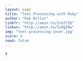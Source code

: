 ```yaml
---
layout: page
title: "Text Processing with Ruby"
author: "Rob Miller"
linkfr: "http://amzn.to/2ck2TZD"
linkus: "http://amzn.to/2cRgZ6w" 
img: "text-processing-cover.jpg"
score: 0
read: false
---
```


?